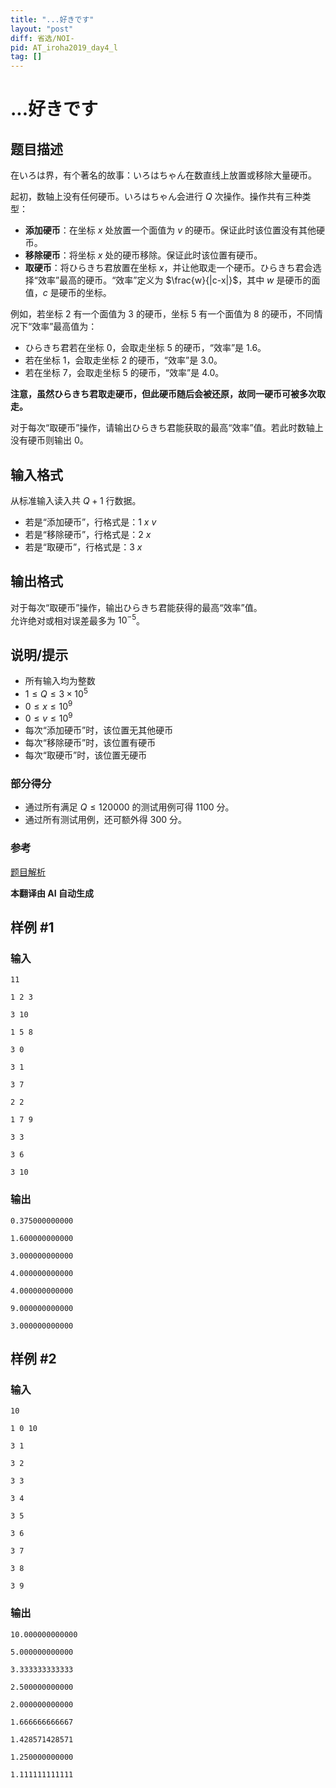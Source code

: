 ```yaml
---
title: "...好きです"
layout: "post"
diff: 省选/NOI-
pid: AT_iroha2019_day4_l
tag: []
---
```


# ...好きです

## 题目描述

在いろは界，有个著名的故事：いろはちゃん在数直线上放置或移除大量硬币。

起初，数轴上没有任何硬币。いろはちゃん会进行 $Q$ 次操作。操作共有三种类型：

- **添加硬币**：在坐标 $x$ 处放置一个面值为 $v$ 的硬币。保证此时该位置没有其他硬币。
- **移除硬币**：将坐标 $x$ 处的硬币移除。保证此时该位置有硬币。
- **取硬币**：将ひらきち君放置在坐标 $x$，并让他取走一个硬币。ひらきち君会选择“效率”最高的硬币。“效率”定义为 $\frac{w}{|c-x|}$，其中 $w$ 是硬币的面值，$c$ 是硬币的坐标。

例如，若坐标 $2$ 有一个面值为 $3$ 的硬币，坐标 $5$ 有一个面值为 $8$ 的硬币，不同情况下“效率”最高值为：

- ひらきち君若在坐标 $0$，会取走坐标 $5$ 的硬币，“效率”是 $1.6$。
- 若在坐标 $1$，会取走坐标 $2$ 的硬币，“效率”是 $3.0$。
- 若在坐标 $7$，会取走坐标 $5$ 的硬币，“效率”是 $4.0$。

**注意，虽然ひらきち君取走硬币，但此硬币随后会被还原，故同一硬币可被多次取走。**

对于每次“取硬币”操作，请输出ひらきち君能获取的最高“效率”值。若此时数轴上没有硬币则输出 $0$。

## 输入格式

从标准输入读入共 $Q + 1$ 行数据。

- 若是“添加硬币”，行格式是：$1$ $x$ $v$
- 若是“移除硬币”，行格式是：$2$ $x$
- 若是“取硬币”，行格式是：$3$ $x$

## 输出格式

对于每次“取硬币”操作，输出ひらきち君能获得的最高“效率”值。  
允许绝对或相对误差最多为 $10^{-5}$。

## 说明/提示

- 所有输入均为整数
- $1 \leq Q \leq 3 \times 10^5$
- $0 \leq x \leq 10^9$
- $0 \leq v \leq 10^9$
- 每次“添加硬币”时，该位置无其他硬币
- 每次“移除硬币”时，该位置有硬币
- 每次“取硬币”时，该位置无硬币

### 部分得分

- 通过所有满足 $Q \leq 120000$ 的测试用例可得 $1100$ 分。
- 通过所有测试用例，还可额外得 $300$ 分。

### 参考
[题目解析](https://img.atcoder.jp/iroha2019-day4/editorial-L.pdf)

 **本翻译由 AI 自动生成**

## 样例 #1

### 输入

```
11
1 2 3
3 10
1 5 8
3 0
3 1
3 7
2 2
1 7 9
3 3
3 6
3 10
```

### 输出

```
0.375000000000
1.600000000000
3.000000000000
4.000000000000
4.000000000000
9.000000000000
3.000000000000
```

## 样例 #2

### 输入

```
10
1 0 10
3 1
3 2
3 3
3 4
3 5
3 6
3 7
3 8
3 9
```

### 输出

```
10.000000000000
5.000000000000
3.333333333333
2.500000000000
2.000000000000
1.666666666667
1.428571428571
1.250000000000
1.111111111111
```

